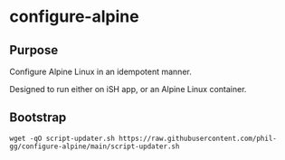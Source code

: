# configure-alpine

## Purpose

Configure Alpine Linux in an idempotent manner.

Designed to run either on iSH app, or an Alpine Linux container.

## Bootstrap

`wget -qO script-updater.sh https://raw.githubusercontent.com/phil-gg/configure-alpine/main/script-updater.sh`

